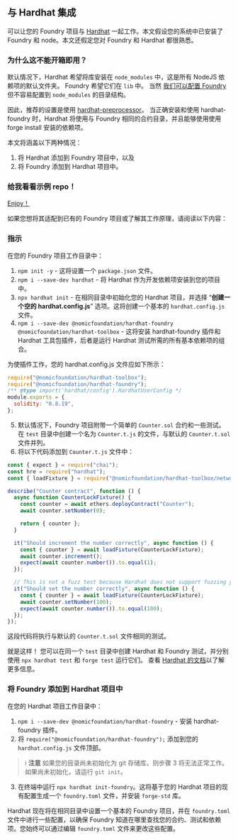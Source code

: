 ## 与 Hardhat 集成

可以让您的 Foundry 项目与 [Hardhat](https://hardhat.org/) 一起工作。本文假设您的系统中已安装了 Foundry 和 node。本文还假定您对 Foundry 和 Hardhat 都很熟悉。

### 为什么这不能开箱即用？

默认情况下，Hardhat 希望将库安装在 `node_modules` 中，这是所有 NodeJS 依赖项的默认文件夹。 Foundry 希望它们在 `lib` 中。 当然 [我们可以配置 Foundry](../reference/config/overview.md) 但不容易配置到 `node_modules` 的目录结构。

因此，推荐的设置是使用 [hardhat-preprocessor](https://www.npmjs.com/package/hardhat-preprocessor)。 当正确安装和使用 hardhat-foundry 时，Hardhat 将使用与 Foundry 相同的合约目录，并且能够使用使用 forge install 安装的依赖项。

本文将涵盖以下两种情况：

1. 将 Hardhat 添加到 Foundry 项目中，以及
2. 将 Foundry 添加到 Hardhat 项目中。

### 给我看看示例 repo！

[Enjoy！](https://github.com/foundry-rs/hardhat-foundry-template)

如果您想将其适配到已有的 Foundry 项目或了解其工作原理，请阅读以下内容：

### 指示

在您的 Foundry 项目工作目录中：

1. `npm init -y` - 这将设置一个 `package.json` 文件。
2. `npm i --save-dev hardhat` - 将 Hardhat 作为开发依赖项安装到您的项目中。
3. `npx hardhat init` - 在相同目录中初始化您的 Hardhat 项目，并选择 “**创建一个空的 hardhat.config.js**” 选项。这将创建一个基本的 `hardhat.config.js` 文件。
4. `npm i --save-dev @nomicfoundation/hardhat-foundry @nomicfoundation/hardhat-toolbox` - 这将安装 hardhat-foundry 插件和 Hardhat 工具包插件，后者是运行 Hardhat 测试所需的所有基本依赖项的组合。

为使插件工作，您的 hardhat.config.js 文件应如下所示：

```javascript
require("@nomicfoundation/hardhat-toolbox");
require("@nomicfoundation/hardhat-foundry");
/** @type import('hardhat/config').HardhatUserConfig */
module.exports = {
  solidity: "0.8.19",
};
```

5. 默认情况下，Foundry 项目附带一个简单的 `Counter.sol` 合约和一些测试。在 `test` 目录中创建一个名为 `Counter.t.js` 的文件，与默认的 `Counter.t.sol` 文件并列。
6. 将以下代码添加到 `Counter.t.js` 文件中：

```javascript
const { expect } = require("chai");
const hre = require("hardhat");
const { loadFixture } = require("@nomicfoundation/hardhat-toolbox/network-helpers");

describe("Counter contract", function () {
  async function CounterLockFixture() {
    const counter = await ethers.deployContract("Counter");
    await counter.setNumber(0);

    return { counter };
  }

  it("Should increment the number correctly", async function () {
    const { counter } = await loadFixture(CounterLockFixture);
    await counter.increment();
    expect(await counter.number()).to.equal(1);
  });

  // This is not a fuzz test because Hardhat does not support fuzzing yet.
  it("Should set the number correctly", async function () {
    const { counter } = await loadFixture(CounterLockFixture);
    await counter.setNumber(100);
    expect(await counter.number()).to.equal(100);
  });
});
```

这段代码将执行与默认的 `Counter.t.sol` 文件相同的测试。

就是这样！
您可以在同一个 `test` 目录中创建 Hardhat 和 Foundry 测试，并分别使用 `npx hardhat test` 和 `forge test` 运行它们。
查看 [Hardhat 的文档](https://hardhat.org/docs)以了解更多信息。

### 将 Foundry 添加到 Hardhat 项目中

在您的 Hardhat 项目工作目录中：

1. `npm i --save-dev @nomicfoundation/hardhat-foundry` - 安装 hardhat-foundry 插件。
2. 将 `require("@nomicfoundation/hardhat-foundry");` 添加到您的 `hardhat.config.js` 文件顶部。

> ℹ️ **注意**
> 如果您的目录尚未初始化为 git 存储库，则步骤 3 将无法正常工作。如果尚未初始化，请运行 `git init`。

3. 在终端中运行 `npx hardhat init-foundry`。这将基于您的 Hardhat 项目的现有配置生成一个 `foundry.toml` 文件，并安装 `forge-std` 库。

Hardhat 现在将在相同目录中设置一个基本的 Foundry 项目，并在 `foundry.toml` 文件中进行一些配置，以确保 Foundry 知道在哪里查找您的合约、测试和依赖项。您始终可以通过编辑 `foundry.toml` 文件来更改这些配置。